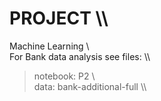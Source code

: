 # PROJECT \\\
Machine Learning \\\
For Bank data analysis see files: \\\
>notebook: P2 \\\
>data: bank-additional-full \\\
